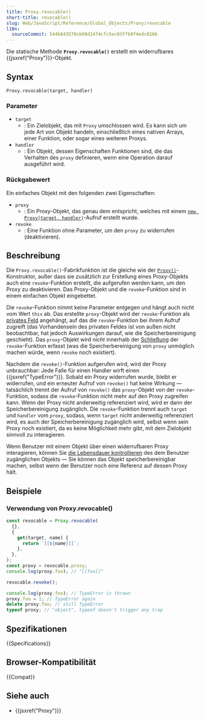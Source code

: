 ```yaml
---
title: Proxy.revocable()
short-title: revocable()
slug: Web/JavaScript/Reference/Global_Objects/Proxy/revocable
l10n:
  sourceCommit: 544b843570cb08d1474cfc5ec03ffb9f4edc0166
---
```


Die statische Methode **`Proxy.revocable()`** erstellt ein widerrufbares {{jsxref("Proxy")}}-Objekt.

## Syntax

```js-nolint
Proxy.revocable(target, handler)
```

### Parameter

- `target`
  - : Ein Zielobjekt, das mit `Proxy` umschlossen wird. Es kann sich um jede Art von Objekt handeln, einschließlich eines nativen Arrays, einer Funktion, oder sogar eines weiteren Proxys.
- `handler`
  - : Ein Objekt, dessen Eigenschaften Funktionen sind, die das Verhalten des `proxy` definieren, wenn eine Operation darauf ausgeführt wird.

### Rückgabewert

Ein einfaches Objekt mit den folgenden zwei Eigenschaften:

- `proxy`
  - : Ein Proxy-Objekt, das genau dem entspricht, welches mit einem [`new Proxy(target, handler)`](/de/docs/Web/JavaScript/Reference/Global_Objects/Proxy/Proxy)-Aufruf erstellt wurde.
- `revoke`
  - : Eine Funktion ohne Parameter, um den `proxy` zu widerrufen (deaktivieren).

## Beschreibung

Die `Proxy.revocable()`-Fabrikfunktion ist die gleiche wie der [`Proxy()`](/de/docs/Web/JavaScript/Reference/Global_Objects/Proxy/Proxy)-Konstruktor, außer dass sie zusätzlich zur Erstellung eines Proxy-Objekts auch eine `revoke`-Funktion erstellt, die aufgerufen werden kann, um den Proxy zu deaktivieren. Das Proxy-Objekt und die `revoke`-Funktion sind in einem einfachen Objekt eingebettet.

Die `revoke`-Funktion nimmt keine Parameter entgegen und hängt auch nicht vom Wert `this` ab. Das erstellte `proxy`-Objekt wird der `revoke`-Funktion als [privates Feld](/de/docs/Web/JavaScript/Reference/Classes/Private_elements) angehängt, auf das die `revoke`-Funktion bei ihrem Aufruf zugreift (das Vorhandensein des privaten Feldes ist von außen nicht beobachtbar, hat jedoch Auswirkungen darauf, wie die Speicherbereinigung geschieht). Das `proxy`-Objekt wird _nicht_ innerhalb der [Schließung](/de/docs/Web/JavaScript/Guide/Closures) der `revoke`-Funktion erfasst (was die Speicherbereinigung von `proxy` unmöglich machen würde, wenn `revoke` noch existiert).

Nachdem die `revoke()`-Funktion aufgerufen wird, wird der Proxy unbrauchbar: Jede Falle für einen Handler wirft einen {{jsxref("TypeError")}}. Sobald ein Proxy widerrufen wurde, bleibt er widerrufen, und ein erneuter Aufruf von `revoke()` hat keine Wirkung — tatsächlich trennt der Aufruf von `revoke()` das `proxy`-Objekt von der `revoke`-Funktion, sodass die `revoke`-Funktion nicht mehr auf den Proxy zugreifen kann. Wenn der Proxy nicht anderweitig referenziert wird, wird er dann der Speicherbereinigung zugänglich. Die `revoke`-Funktion trennt auch `target` und `handler` vom `proxy`, sodass, wenn `target` nicht anderweitig referenziert wird, es auch der Speicherbereinigung zugänglich wird, selbst wenn sein Proxy noch existiert, da es keine Möglichkeit mehr gibt, mit dem Zielobjekt sinnvoll zu interagieren.

Wenn Benutzer mit einem Objekt über einen widerrufbaren Proxy interagieren, können Sie [die Lebensdauer kontrollieren](/de/docs/Web/JavaScript/Guide/Memory_management) des dem Benutzer zugänglichen Objekts — Sie können das Objekt speicherbereinigbar machen, selbst wenn der Benutzer noch eine Referenz auf dessen Proxy hält.

## Beispiele

### Verwendung von Proxy.revocable()

```js
const revocable = Proxy.revocable(
  {},
  {
    get(target, name) {
      return `[[${name}]]`;
    },
  },
);
const proxy = revocable.proxy;
console.log(proxy.foo); // "[[foo]]"

revocable.revoke();

console.log(proxy.foo); // TypeError is thrown
proxy.foo = 1; // TypeError again
delete proxy.foo; // still TypeError
typeof proxy; // "object", typeof doesn't trigger any trap
```

## Spezifikationen

{{Specifications}}

## Browser-Kompatibilität

{{Compat}}

## Siehe auch

- {{jsxref("Proxy")}}
